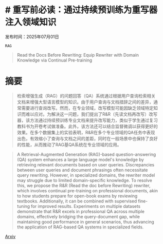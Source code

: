 # # 重写前必读：通过持续预训练为重写器注入领域知识

发布时间：2025年07月01日

`RAG`

> Read the Docs Before Rewriting: Equip Rewriter with Domain Knowledge via Continual Pre-training

# 摘要

> 检索增强生成（RAG）的问题回答（QA）系统通过根据用户查询检索相关文档来增强大型语言模型的知识。由于用户查询与文档措辞之间的差异，通常需要进行查询改写。然而，在专业领域，改写模型可能因缺乏领域特定知识而难以应对。为解决这一问题，我们提出了R&R（先读文档再改写）改写器，该方法通过持续预训练专业文档来提升改写能力，类似于学生通过复习教科书为开卷考试做准备。此外，该方法还可以结合监督微调以获得更好的效果。在多个数据集上的实验表明，R&R在多个专业领域的QA任务中表现出色，有效缩小了查询与文档之间的差距，同时在一般场景中也保持了良好的性能，从而推动了RAG基QA系统在专业领域的应用。

> A Retrieval-Augmented Generation (RAG)-based question-answering (QA) system enhances a large language model's knowledge by retrieving relevant documents based on user queries. Discrepancies between user queries and document phrasings often necessitate query rewriting. However, in specialized domains, the rewriter model may struggle due to limited domain-specific knowledge. To resolve this, we propose the R\&R (Read the doc before Rewriting) rewriter, which involves continual pre-training on professional documents, akin to how students prepare for open-book exams by reviewing textbooks. Additionally, it can be combined with supervised fine-tuning for improved results. Experiments on multiple datasets demonstrate that R\&R excels in professional QA across multiple domains, effectively bridging the query-document gap, while maintaining good performance in general scenarios, thus advancing the application of RAG-based QA systems in specialized fields.

[Arxiv](https://arxiv.org/abs/2507.00477)